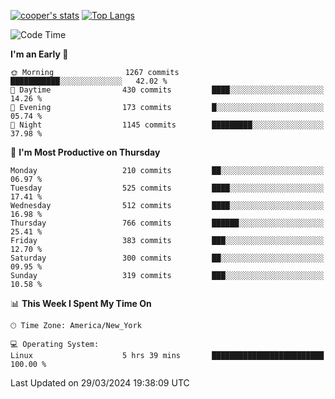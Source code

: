 [![cooper's stats](https://github-readme-stats-dwoluvhms-coopjz.vercel.app/api?username=coopjz&count_private=true)](https://github.com/coopjz/github-readme-stats)
[![Top Langs](https://github-readme-stats-dwoluvhms-coopjz.vercel.app/api/top-langs/?username=coopjz&count_private=true&langs_count=8&layout=compact)](https://github.com/coopjz/github-readme-stats)
<!--START_SECTION:waka-->
![Code Time](http://img.shields.io/badge/Code%20Time-7%20hrs%2037%20mins-blue)

**I'm an Early 🐤** 

```text
🌞 Morning                1267 commits        ███████████░░░░░░░░░░░░░░   42.02 % 
🌆 Daytime                430 commits         ████░░░░░░░░░░░░░░░░░░░░░   14.26 % 
🌃 Evening                173 commits         █░░░░░░░░░░░░░░░░░░░░░░░░   05.74 % 
🌙 Night                  1145 commits        █████████░░░░░░░░░░░░░░░░   37.98 % 
```
📅 **I'm Most Productive on Thursday** 

```text
Monday                   210 commits         ██░░░░░░░░░░░░░░░░░░░░░░░   06.97 % 
Tuesday                  525 commits         ████░░░░░░░░░░░░░░░░░░░░░   17.41 % 
Wednesday                512 commits         ████░░░░░░░░░░░░░░░░░░░░░   16.98 % 
Thursday                 766 commits         ██████░░░░░░░░░░░░░░░░░░░   25.41 % 
Friday                   383 commits         ███░░░░░░░░░░░░░░░░░░░░░░   12.70 % 
Saturday                 300 commits         ██░░░░░░░░░░░░░░░░░░░░░░░   09.95 % 
Sunday                   319 commits         ███░░░░░░░░░░░░░░░░░░░░░░   10.58 % 
```


📊 **This Week I Spent My Time On** 

```text
🕑︎ Time Zone: America/New_York

💻 Operating System: 
Linux                    5 hrs 39 mins       █████████████████████████   100.00 % 
```


 Last Updated on 29/03/2024 19:38:09 UTC
<!--END_SECTION:waka-->
